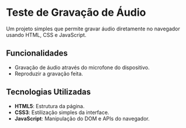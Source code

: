 # Teste de Gravação de Áudio

Um projeto simples que permite gravar áudio diretamente no navegador usando HTML, CSS e JavaScript. 

## Funcionalidades

- Gravação de áudio através do microfone do dispositivo.
- Reproduzir a gravação feita.

## Tecnologias Utilizadas

- **HTML5**: Estrutura da página.
- **CSS3**: Estilização simples da interface.
- **JavaScript**: Manipulação do DOM e APIs do navegador.
